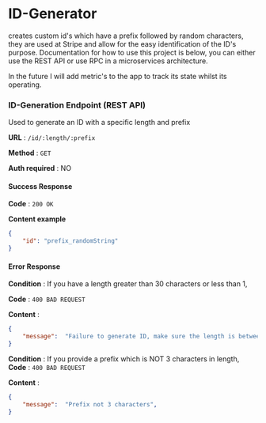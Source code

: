 # ID-Generator 
creates custom id's which have a prefix followed by random characters, they are used at Stripe and allow for the easy identification of the ID's purpose. Documentation for how to use this project is below, you can either use the REST API or use RPC in a microservices architecture.

In the future I will add metric's to the app to track its state whilst its operating.




### ID-Generation Endpoint (REST API)

Used to generate an ID with a specific length and prefix

**URL** : `/id/:length/:prefix`

**Method** : `GET`

**Auth required** : NO

#### Success Response

**Code** : `200 OK`

**Content example**

```json
{
    "id": "prefix_randomString"
}
```

#### Error Response

**Condition** : If you have a length greater than 30 characters or less than 1, 

**Code** : `400 BAD REQUEST`

**Content** :

```json
{
    "message":  "Failure to generate ID, make sure the length is between 1 and 30 and the prefix is only 3 characters in length.",
}
```


**Condition** : If you provide a prefix which is NOT 3 characters in length, 
**Code** : `400 BAD REQUEST`

**Content** :

```json
{
    "message":  "Prefix not 3 characters",
}
```
